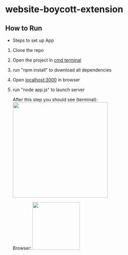 # website-boycott-extension

## How to Run

* Steps to set up App

1. Clone the repo
2. Open the project in [cmd terminal](https://www.thewindowsclub.com/how-to-open-command-prompt-from-right-click-menu)
3. run "npm install" to download all dependencies
4. Open [localhost:3000](http://localhost:3000/) in browser
5. run "node app.js" to launch server

   After this step you should see (terminal):
   <img src="https://user-images.githubusercontent.com/43590970/129491724-896f3f79-0b13-4f7d-ab61-711fa8d67fb6.png" height="300" width="auto">

    Browser:
    <img src="https://user-images.githubusercontent.com/43590970/129491727-950e7c30-6dbb-459c-9f23-57f5eb3551cb.png" height="150" width="auto">

